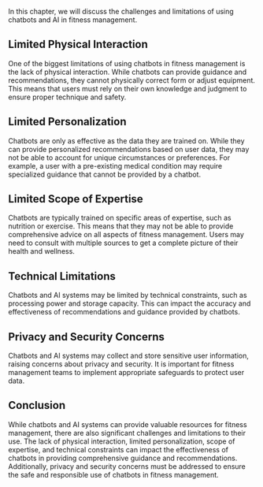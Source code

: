 
In this chapter, we will discuss the challenges and limitations of using chatbots and AI in fitness management.

Limited Physical Interaction
----------------------------

One of the biggest limitations of using chatbots in fitness management is the lack of physical interaction. While chatbots can provide guidance and recommendations, they cannot physically correct form or adjust equipment. This means that users must rely on their own knowledge and judgment to ensure proper technique and safety.

Limited Personalization
-----------------------

Chatbots are only as effective as the data they are trained on. While they can provide personalized recommendations based on user data, they may not be able to account for unique circumstances or preferences. For example, a user with a pre-existing medical condition may require specialized guidance that cannot be provided by a chatbot.

Limited Scope of Expertise
--------------------------

Chatbots are typically trained on specific areas of expertise, such as nutrition or exercise. This means that they may not be able to provide comprehensive advice on all aspects of fitness management. Users may need to consult with multiple sources to get a complete picture of their health and wellness.

Technical Limitations
---------------------

Chatbots and AI systems may be limited by technical constraints, such as processing power and storage capacity. This can impact the accuracy and effectiveness of recommendations and guidance provided by chatbots.

Privacy and Security Concerns
-----------------------------

Chatbots and AI systems may collect and store sensitive user information, raising concerns about privacy and security. It is important for fitness management teams to implement appropriate safeguards to protect user data.

Conclusion
----------

While chatbots and AI systems can provide valuable resources for fitness management, there are also significant challenges and limitations to their use. The lack of physical interaction, limited personalization, scope of expertise, and technical constraints can impact the effectiveness of chatbots in providing comprehensive guidance and recommendations. Additionally, privacy and security concerns must be addressed to ensure the safe and responsible use of chatbots in fitness management.
